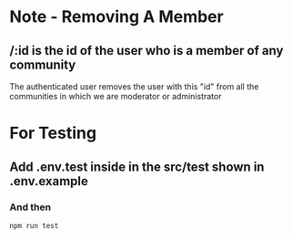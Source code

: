 # Note - Removing A Member
## /:id is the id of the user who is a member of any community

The authenticated user removes the user with this "id" from all the communities in which we are moderator or administrator

# For Testing
## Add .env.test inside in the src/test shown in .env.example
### And then
```bash
npm run test
```